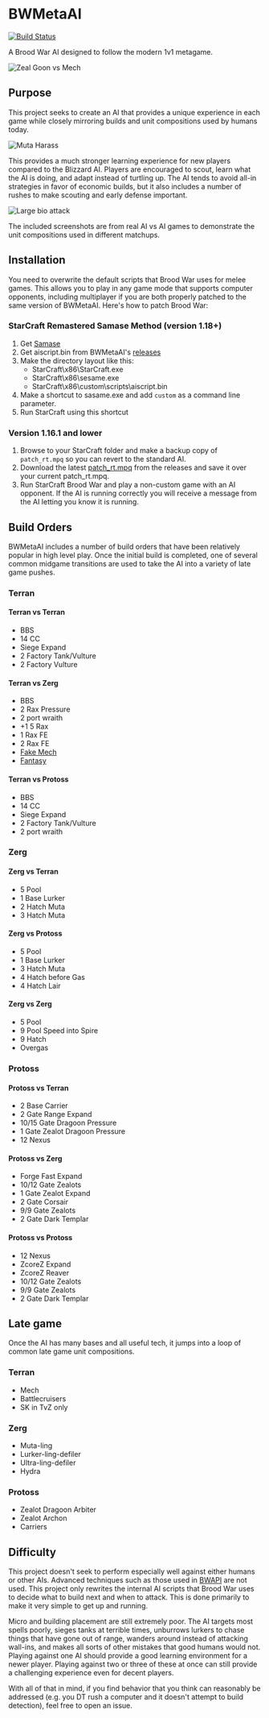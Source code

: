 BWMetaAI
========

[![Build Status](https://travis-ci.org/jncraton/BWMetaAI.svg?branch=master)](https://travis-ci.org/jncraton/BWMetaAI)

A Brood War AI designed to follow the modern 1v1 metagame.

![Zeal Goon vs Mech](docs/zeal_goon_tank.png)

Purpose
--------

This project seeks to create an AI that provides a unique experience in each game while closely mirroring builds and unit compositions used by humans today.

![Muta Harass](docs/muta_harass.png)

This provides a much stronger learning experience for new players compared to the Blizzard AI. Players are encouraged to scout, learn what the AI is doing, and adapt instead of turtling up. The AI tends to avoid all-in strategies in favor of economic builds, but it also includes a number of rushes to make scouting and early defense important.

![Large bio attack](docs/marines_sunkens.png)

The included screenshots are from real AI vs AI games to demonstrate the unit compositions used in different matchups.

Installation
------------

You need to overwrite the default scripts that Brood War uses for melee games. This allows you to play in any game mode that supports computer opponents, including multiplayer if you are both properly patched to the same version of BWMetaAI. Here's how to patch Brood War:

### StarCraft Remastered Samase Method (version 1.18+)

1. Get [Samase](http://www.staredit.net/topic/17430/0/)
2. Get aiscript.bin from BWMetaAI's [releases](https://github.com/jncraton/BWMetaAI/releases/latest)
3. Make the directory layout like this:
    - StarCraft\x86\StarCraft.exe
    - StarCraft\x86\sesame.exe
    - StarCraft\x86\custom\scripts\aiscript.bin
4. Make a shortcut to sasame.exe and add `custom` as a command line parameter.
5. Run StarCraft using this shortcut

### Version 1.16.1 and lower

1. Browse to your StarCraft folder and make a backup copy of `patch_rt.mpq` so you can revert to the standard AI.
2. Download the latest [patch_rt.mpq](https://github.com/jncraton/BWMetaAI/releases/latest) from the releases and save it over your current patch_rt.mpq.
3. Run StarCraft Brood War and play a non-custom game with an AI opponent. If the AI is running correctly you will receive a message from the AI letting you know it is running.

Build Orders
------------

BWMetaAI includes a number of build orders that have been relatively popular in high level play. Once the initial build is completed, one of several common midgame transitions are used to take the AI into a variety of late game pushes.

### Terran

#### Terran vs Terran

* BBS
* 14 CC
* Siege Expand
* 2 Factory Tank/Vulture
* 2 Factory Vulture

#### Terran vs Zerg

* BBS
* 2 Rax Pressure
* 2 port wraith
* +1 5 Rax
* 1 Rax FE
* 2 Rax FE
* [Fake Mech](https://liquipedia.net/starcraft/Iloveoov_Fake_Mech)
* [Fantasy](https://liquipedia.net/starcraft/Fantasy_Build)

#### Terran vs Protoss

* BBS
* 14 CC
* Siege Expand
* 2 Factory Tank/Vulture
* 2 port wraith



### Zerg

#### Zerg vs Terran

* 5 Pool
* 1 Base Lurker
* 2 Hatch Muta
* 3 Hatch Muta

#### Zerg vs Protoss

* 5 Pool
* 1 Base Lurker
* 3 Hatch Muta
* 4 Hatch before Gas
* 4 Hatch Lair

#### Zerg vs Zerg

* 5 Pool
* 9 Pool Speed into Spire
* 9 Hatch
* Overgas

### Protoss

#### Protoss vs Terran

* 2 Base Carrier
* 2 Gate Range Expand
* 10/15 Gate Dragoon Pressure
* 1 Gate Zealot Dragoon Pressure
* 12 Nexus

#### Protoss vs Zerg

* Forge Fast Expand
* 10/12 Gate Zealots
* 1 Gate Zealot Expand
* 2 Gate Corsair
* 9/9 Gate Zealots
* 2 Gate Dark Templar

#### Protoss vs Protoss

* 12 Nexus
* ZcoreZ Expand
* ZcoreZ Reaver
* 10/12 Gate Zealots
* 9/9 Gate Zealots
* 2 Gate Dark Templar

Late game 
---------

Once the AI has many bases and all useful tech, it jumps into a loop of common late game unit compositions.

### Terran

* Mech
* Battlecruisers
* SK in TvZ only

### Zerg

* Muta-ling
* Lurker-ling-defiler
* Ultra-ling-defiler
* Hydra

### Protoss

* Zealot Dragoon Arbiter
* Zealot Archon
* Carriers

Difficulty
----------

This project doesn't seek to perform especially well against either humans or other AIs. Advanced techniques such as those used in [BWAPI](https://github.com/bwapi/bwapi) are not used. This project only rewrites the internal AI scripts that Brood War uses to decide what to build next and when to attack. This is done primarily to make it very simple to get up and running.

Micro and building placement are still extremely poor. The AI targets most spells poorly, sieges tanks at terrible times, unburrows lurkers to chase things that have gone out of range, wanders around instead of attacking wall-ins, and makes all sorts of other mistakes that good humans would not. Playing against one AI should provide a good learning environment for a newer player. Playing against two or three of these at once can still provide a challenging experience even for decent players.

With all of that in mind, if you find behavior that you think can reasonably be addressed (e.g. you DT rush a computer and it doesn't attempt to build detection), feel free to open an issue.
